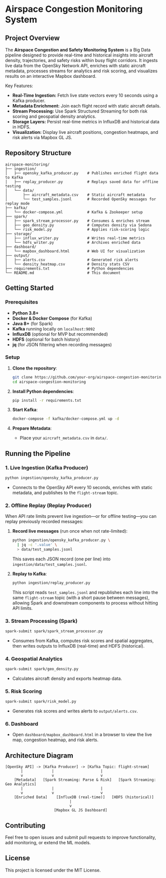 # Airspace Congestion Monitoring System

## Project Overview

The **Airspace Congestion and Safety Monitoring System** is a Big Data pipeline designed to provide real-time and historical insights into aircraft density, trajectories, and safety risks within busy flight corridors. It ingests live data from the OpenSky Network API, enriches with static aircraft metadata, processes streams for analytics and risk scoring, and visualizes results on an interactive Mapbox dashboard.

Key Features:

* **Real-Time Ingestion:** Fetch live state vectors every 10 seconds using a Kafka producer.
* **Metadata Enrichment:** Join each flight record with static aircraft details.
* **Stream Processing:** Use Spark Structured Streaming for both risk scoring and geospatial density analytics.
* **Storage Layers:** Persist real-time metrics in InfluxDB and historical data in HDFS.
* **Visualization:** Display live aircraft positions, congestion heatmaps, and risk alerts via Mapbox GL JS.

## Repository Structure

```
airspace-monitoring/
├── ingestion/
│   ├── opensky_kafka_producer.py    # Publishes enriched flight data to Kafka
│   ├── replay_producer.py           # Replays saved data for offline testing
│   └── data/
│       ├── aircraft_metadata.csv    # Static aircraft metadata
│       └── test_samples.jsonl       # Recorded OpenSky messages for replay mode
├── kafka/
│   └── docker-compose.yml           # Kafka & Zookeeper setup
├── spark/
│   ├── spark_stream_processor.py    # Consumes & enriches stream
│   ├── geo_density.py               # Computes density via Sedona
│   └── risk_model.py                # Applies risk-scoring logic
├── storage/
│   ├── influx_writer.py             # Writes real-time metrics
│   └── hdfs_writer.py               # Archives enriched data
├── dashboard/
│   └── mapbox_dashboard.html        # Web UI for visualization
├── output/
│   ├── alerts.csv                   # Generated risk alerts
│   └── density_heatmap.csv          # Density stats CSV
├── requirements.txt                 # Python dependencies
└── README.md                        # This document
```

## Getting Started

### Prerequisites

* **Python 3.8+**
* **Docker & Docker Compose** (for Kafka)
* **Java 8+** (for Spark)
* **Kafka** running locally on `localhost:9092`
* **InfluxDB** (optional for MVP but recommended)
* **HDFS** (optional for batch history)
* **jq** (for JSON filtering when recording messages)

### Setup

1. **Clone the repository**:

   ```bash
   git clone https://github.com/your-org/airspace-congestion-monitoring.git
   cd airspace-congestion-monitoring
   ```

2. **Install Python dependencies**:

   ```bash
   pip install -r requirements.txt
   ```

3. **Start Kafka**:

   ```bash
   docker-compose -f kafka/docker-compose.yml up -d
   ```

4. **Prepare Metadata**:

   * Place your `aircraft_metadata.csv` in `data/`.

## Running the Pipeline

### 1. Live Ingestion (Kafka Producer)

```bash
python ingestion/opensky_kafka_producer.py
```

* Connects to the OpenSky API every 10 seconds, enriches with static metadata, and publishes to the `flight-stream` topic.

### 2. Offline Replay (Replay Producer)

When API rate limits prevent live ingestion—or for offline testing—you can replay previously recorded messages:

1. **Record live messages** (run once when not rate-limited):

   ```bash
   python ingestion/opensky_kafka_producer.py \
     | jq -c '.value' \
     > data/test_samples.jsonl
   ```

   This saves each JSON record (one per line) into `ingestion/data/test_samples.jsonl`.

2. **Replay to Kafka**:

   ```bash
   python ingestion/replay_producer.py
   ```

   This script reads `test_samples.jsonl` and republishes each line into the same `flight-stream` topic (with a short pause between messages), allowing Spark and downstream components to process without hitting API limits.

### 3. Stream Processing (Spark)

```bash
spark-submit spark/spark_stream_processor.py
```

* Consumes from Kafka, computes risk scores and spatial aggregates, then writes outputs to InfluxDB (real-time) and HDFS (historical).

### 4. Geospatial Analytics

```bash
spark-submit spark/geo_density.py
```

* Calculates aircraft density and exports heatmap data.

### 5. Risk Scoring

```bash
spark-submit spark/risk_model.py
```

* Generates risk scores and writes alerts to `output/alerts.csv`.

### 6. Dashboard

* Open `dashboard/mapbox_dashboard.html` in a browser to view the live map, congestion heatmap, and risk alerts.

## Architecture Diagram

```plaintext
[OpenSky API] -> [Kafka Producer] -> [Kafka Topic: flight-stream]
       |             |                     |
       v             v                     v
    [Metadata]   [Spark Streaming: Parse & Risk]   [Spark Streaming: Geo Analytics]
       |             |                     |
       v             v                     v
    [Enriched Data]    [InfluxDB (real-time)]   [HDFS (historical)]
                             |
                             v
                      [Mapbox GL JS Dashboard]
```

## Contributing

Feel free to open issues and submit pull requests to improve functionality, add monitoring, or extend the ML models.

## License

This project is licensed under the MIT License.
